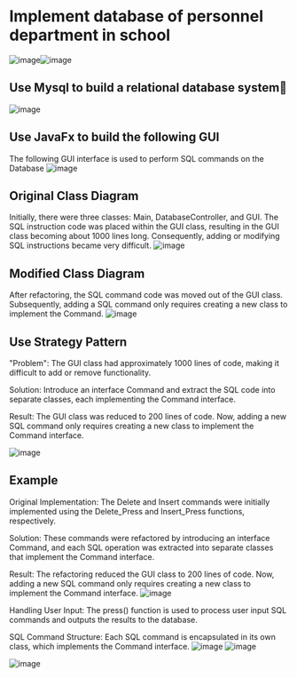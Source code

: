 # Implement database of personnel department in school

![image](https://github.com/user-attachments/assets/e245c4f8-f818-4f1b-bf46-630b7b32064c)![image](https://github.com/user-attachments/assets/45d81a10-e882-4836-86a2-eb0fb600f94c)

## Use Mysql to build a relational database system 
![image](https://github.com/user-attachments/assets/bfe6f319-00b6-49bd-b7fe-da7fd1d2677d)

## Use JavaFx to build the following GUI 
The following GUI interface is used to perform SQL commands on the Database
![image](https://github.com/user-attachments/assets/a86adcc4-0cf4-43dc-8371-5c1d0ca7c199)

## Original Class Diagram
Initially, there were three classes: Main, DatabaseController, and GUI. The SQL instruction code was placed within the GUI class, resulting in the GUI class becoming about 1000 lines long. Consequently, adding or modifying SQL instructions became very difficult.
![image](https://github.com/user-attachments/assets/0756daba-3253-40a6-8dfd-346605f9bf8b)


## Modified Class Diagram
After refactoring, the SQL command code was moved out of the GUI class. Subsequently, adding a SQL command only requires creating a new class to implement the Command.
![image](https://github.com/user-attachments/assets/3ad59b86-a9ea-485b-bb36-7ae12d95c3ff)


## Use Strategy Pattern
"Problem": The GUI class had approximately 1000 lines of code, making it difficult to add or remove functionality.

Solution: Introduce an interface Command and extract the SQL code into separate classes, each implementing the Command interface.

Result: The GUI class was reduced to 200 lines of code. Now, adding a new SQL command only requires creating a new class to implement the Command interface.

![image](https://github.com/user-attachments/assets/722ed020-6223-4649-b82e-550189e8f915)

## Example

Original Implementation: The Delete and Insert commands were initially implemented using the Delete_Press and Insert_Press functions, respectively.

Solution: These commands were refactored by introducing an interface Command, and each SQL operation was extracted into separate classes that implement the Command interface.

Result: The refactoring reduced the GUI class to 200 lines of code. Now, adding a new SQL command only requires creating a new class to implement the Command interface.
![image](https://github.com/user-attachments/assets/58640622-821d-4215-b684-80b32924ebbb)


Handling User Input: The press() function is used to process user input SQL commands and outputs the results to the database.

SQL Command Structure: Each SQL command is encapsulated in its own class, which implements the Command interface.
![image](https://github.com/user-attachments/assets/bf1088b4-b156-4f05-bd43-03ee8c30915f)
![image](https://github.com/user-attachments/assets/68c0dd30-fbfc-4e63-9e95-834c7b7ea27c)

![image](https://github.com/user-attachments/assets/76d844f2-3060-4f13-9936-ffb0bb50fe57)




